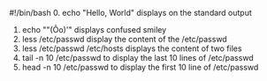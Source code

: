 #!/bin/bash
0. echo "Hello, World" displays on the standard output
1. echo "\"(Ôo)'" displays confused smiley
2. less /etc/passwd display the content of the /etc/passwd
3. less /etc/passwd /etc/hosts displays the content of two files
4. tail -n 10 /etc/passwd to display the last 10 lines of /etc/passwd
5. head -n 10 /etc/passwd to display the first 10 line of /etc/passwd 
